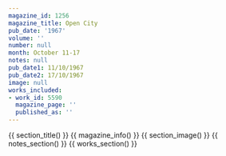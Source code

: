 ```yaml
---
magazine_id: 1256
magazine_title: Open City
pub_date: '1967'
volume: ''
number: null
month: October 11-17
notes: null
pub_date1: 11/10/1967
pub_date2: 17/10/1967
image: null
works_included:
- work_id: 5590
  magazine_page: ''
  published_as: ''
---
```


{{ section_title() }}
{{ magazine_info() }}
{{ section_image() }}
{{ notes_section() }}
{{ works_section() }}

